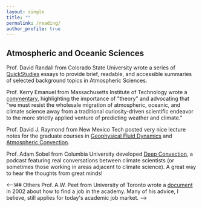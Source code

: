 ```yaml
---
layout: single
title: ""
permalink: /reading/
author_profile: true
---
```


## Atmospheric and Oceanic Sciences
Prof. David Randall from Colorado State University wrote a series of [QuickStudies](http://hogback.atmos.colostate.edu/group/dave/QuickStudies.html) essays to provide brief, readable, and accessible summaries of selected background topics in Atmospheric Sciences. 

Prof. Kerry Emanuel from Massachusetts Institute of Technology wrote a [commentary](https://agupubs.onlinelibrary.wiley.com/doi/full/10.1029/2019AV000129), highlighting the importance of "theory" and advocating that "we must resist the wholesale migration of atmospheric, oceanic, and climate science away from a traditional curiosity‐driven scientific endeavor to the more strictly applied
venture of predicting weather and climate."

Prof. David J. Raymond from New Mexico Tech posted very nice lecture notes for the graduate courses in [Geophysical Fluid Dynamics](http://kestrel.nmt.edu/~raymond/classes/ph589/index.xhtml) and [Atmospheric Convection](http://kestrel.nmt.edu/~raymond/classes/ph536/index.xhtml).

Prof. Adam Sobel from Columbia University developed [Deep Convection](https://deep-convection.org/episode-archive/), a podcast featuring real conversations between climate scientists (or sometimes those working in areas adjacent to climate science). A great way to hear the thoughts from great minds! 

<--!## Others
Prof. A.W. Peet from University of Toronto wrote a [document](https://kiwi.to/stuff/pep-to/career2002.pdf) in 2002 about how to find a job in the academy. Many of his advice, I believe, still applies for today's academic job market. -->
